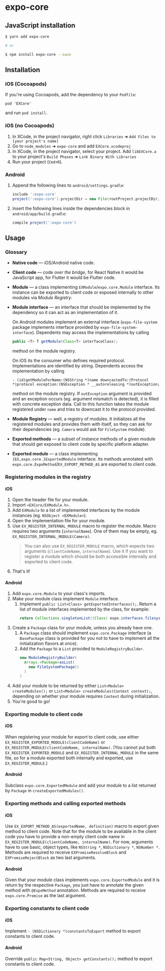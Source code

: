 # expo-core

## JavaScript installation

```sh
$ yarn add expo-core

# or

$ npm install expo-core --save
```

## Installation

### iOS (Cocoapods)

If you're using Cocoapods, add the dependency to your `Podfile`:

`pod 'EXCore'`

and run `pod install`.

### iOS (no Cocoapods)

1.  In XCode, in the project navigator, right click `Libraries` ➜ `Add Files to [your project's name]`
2.  Go to `node_modules` ➜ `expo-core` and add `EXCore.xcodeproj`
3.  In XCode, in the project navigator, select your project. Add `libEXCore.a` to your project's `Build Phases` ➜ `Link Binary With Libraries`
4.  Run your project (`Cmd+R`).

### Android

1.  Append the following lines to `android/settings.gradle`:
    ```gradle
    include ':expo-core'
    project(':expo-core').projectDir = new File(rootProject.projectDir, '../node_modules/expo-core/android')
    ```
2.  Insert the following lines inside the dependencies block in `android/app/build.gradle`:
    ```gradle
    compile project(':expo-core')
    ```


## Usage

### Glossary

- **Native code** — iOS/Android native code.
- **Client code** — code _over the bridge_, for React Native it would be JavaScript app, for Flutter it would be Flutter code.
- **Module** — a class implementing `EXModule`/`expo.core.Module` interface. Its instance can be exported to client code or exposed internally to other modules via *Module Registry*.
- **Module interface** — an interface that should be implemented by the dependency so it can act as an implementation of it.

    On Android modules implement an external interface (`expo-file-system` package implements interface provided by `expo-file-system-interface`). Dependents may access the implementations by calling
    ```java
    public <T> T getModule(Class<T> interfaceClass);
    ```
    method on the module registry.

    On iOS its the consumer who defines required protocol. Implementations are identified by string. Dependents access the implementation by calling
    ```objc
    - (id)getModuleForName:(NSString *)name downcastedTo:(Protocol *)protocol exception:(NSException * __autoreleasing *)outException;
    ```
    method on the module registry. If `outException` argument is provided and an exception occurs (eg. argument mismatch is detected), it is filled with concrete exception data. Call to this function takes the module registered under `name` and tries to downcast it to the protocol provided.
- **Module Registry** — well, a registry of modules. It initializes all the registered modules and provides them with itself, so they can ask for their dependencies (eg. `Camera` would ask for `FileSystem` module).
- **Exported methods** — a subset of instance methods of a given module that should get exposed to client code by specific platform adapter.
- **Exported module** — a class implementing `{EX,expo.core.}ExportedModule` interface. Its methods annotated with `expo.core.ExpoMethod`/`EX_EXPORT_METHOD_AS` are exported to client code.

### Registering modules in the registry

#### iOS

1. Open the header file for your module.
2. Import `<EXCore/EXModule.h>`.
3. Add `EXModule` to a list of implemented interfaces by the module instances (eg. `NSObject <EXModule>`). 
4. Open the implementation file for your module.
5. Use `EX_REGISTER_INTERNAL_MODULE` macro to register the module. Macro requires two arguments (`internalName`). One of them may be empty, eg. `EX_REGISTER_INTERNAL_MODULE(Camera)`.
    > You can also use `EX_REGISTER_MODULE` macro, which expects two arguments (`clientCodeName`, `internalName`). Use it if you want to register a module which should be both accessible internally and exported to client code.
6. That's it!


#### Android

1. Add `expo.core.Module` to your class's imports.
2. Make your module class implement `Module` interface.
    1. Implement `public List<Class> getExportedInterfaces();`. Return a list of module interfaces implemented by the class, for example:
        ```java
        return Collections.singletonList((Class) expo.interfaces.filesystem.FileSystem.class);
        ```
3. Create a `Package` class for your module, unless you already have one.
    1. A `Package` class should implement `expo.core.Package` interface (a `BasePackage` class is provided for you not to have to implement all the initialization flavors at once).
    2. Add the `Package` to a `List` provided to `ModuleRegistryBuilder`.
        ```java
        new ModuleRegistryBuilder(
          Arrays.<Package>asList(
            new FileSystemPackage()
          )
        )
        ```
4. Add your module to be returned by either `List<Module> createModules();` or `List<Module> createModules(Context context);`, depending on whether your module requires `Context` during initialization.
5. You're good to go!

### Exporting module to client code

#### iOS

When registering your module for export to client code, use either `EX_REGISTER_EXPORTED_MODULE(clientCodeName)` or `EX_REGISTER_MODULE(clientCodeName, internalName)`. (You cannot put both `EX_REGISTER_EXPORTED_MODULE` and `EX_REGISTER_INTERNAL_MODULE` in the same file, so for a module exported both internally and exported, use `EX_REGISTER_MODULE`.)

#### Android

Subclass `expo.core.ExportedModule` and add your module to a list returned by `Package` in `createExportedModules()`.

### Exporting methods and calling exported methods

#### iOS

Use `EX_EXPORT_METHOD_AS(exportedName, definition)` macro to export given method to client code. Note that for the module to be available in the client code you have to provide a non-empty client code name in `EX_REGISTER_MODULE(clientCodeName, internalName)`. For now, arguments have to use basic, object types, like `NSString *`, `NSDictionary *`, `NSNumber *`. Methods are required to receive `EXPromiseResolveBlock` and `EXPromiseRejectBlock` as two last arguments.

#### Android

Given that your module class implements `expo.core.ExportedModule` and it is return by the respective `Package`, you just have to annotate the given method with `@ExpoMethod` annotation. Methods are required to receive `expo.core.Promise` as the last argument.

### Exporting constants to client code

#### iOS

Implement `- (NSDictionary *)constantsToExport` method to export constants to client code.

#### Android

Override `public Map<String, Object> getConstants();` method to export constants to client code.

